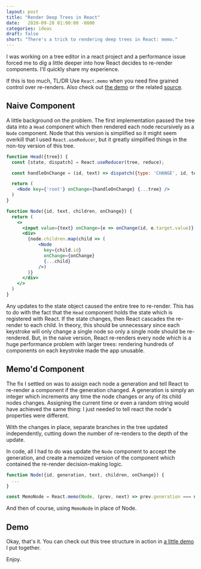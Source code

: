 ```yaml
---
layout: post
title: "Render Deep Trees in React"
date:   2020-09-28 01:00:00 -0800
categories: ideas
draft: false
short: "There's a trick to rendering deep trees in React: memo."
---
```



I was working on a tree editor in a react project and a performance issue forced me to dig a little deeper into how React decides to re-render components. I'll quickly share my experience. 

If this is too much, TL/DR Use `React.memo` when you need fine grained control over re-renders. Also check out [the demo](https://react-tree-memo-demo.stackblitz.io/) or the related [source](https://stackblitz.com/edit/react-tree-memo-demo?file=src/App.js).

## Naive Component


A little background on the problem. The first implementation passed the tree data into a `Head` component which then rendered each node recursively as a `Node` component. Node that this version is simplified so it might seem overkill that I used `React.useReducer`, but it greatly simplified things in the non-toy version of this tree.

```jsx
function Head({tree}) {
  const [state, dispatch] = React.useReducer(tree, reduce);

  const handleOnChange = (id, text) => dispatch({type: 'CHANGE', id, text});

  return (
    <Node key={'root'} onChange={handleOnChange} {...tree} />
  )
}
```

```jsx
function Node({id, text, children, onChange}) {
  return (
    <>
      <input value={text} onChange={e => onChange(id, e.target.value)} />
      <div>
        {node.children.map(child => (
            <Node 
              key={child.id} 
              onChange={onChange} 
              {...child} 
            />)
        )}
      </div>
    </>
  )
}
```

Any updates to the state object caused the entire tree to re-render. This has to do with the fact that the `Head` component holds the state which is registered with React. If the state changes, then React cascades the re-render to each child. In theory, this should be unnecessary since each keystroke will only change a single node so only a single node should be re-rendered. But, in the naive version, React re-renders every node which is a huge performance problem with larger trees: rendering hundreds of components on each keystroke made the app unusable.

## Memo'd Component

The fix I settled on was to assign each node a generation and tell React to re-render a component if the generation changed. A generation is simply an integer which increments any time the node changes or any of its child nodes changes. Assigning the current time or even a random string would have achieved the same thing: I just needed to tell react the node's properties were different. 

With the changes in place, separate branches in the tree updated independently, cutting down the number of re-renders to the depth of the update.

In code, all I had to do was update the `Node` component to accept the generation, and create a memoized version of the component which contained the re-render decision-making logic.

```js
function Node({id, generation, text, children, onChange}) {
  ...
}

const MemoNode = React.memo(Node, (prev, next) => prev.generation === next.generation);
```

And then of course, using `MemoNode` in place of Node.

## Demo

Okay, that's it. You can check out this tree structure in action in [a little demo](https://react-tree-memo-demo.stackblitz.io/) I put together. 

Enjoy.
